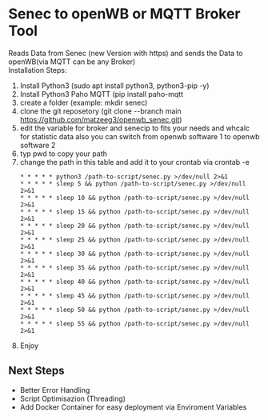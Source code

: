 # Senec to openWB or MQTT Broker Tool
Reads Data from Senec (new Version with https) and sends the Data to openWB(via MQTT can be any Broker)  
Installation Steps:  
1. Install Python3 (sudo apt install python3, python3-pip -y)
2. Install Python3 Paho MQTT (pip install paho-mqtt
3. create a folder (example: mkdir senec)
4. clone the git reposetory (git clone --branch main https://github.com/matzeeg3/openwb_senec.git)
5. edit the variable for broker and senecip to fits your needs and whcalc for statistic data also you can switch from openwb software 1 to openwb software 2
6. typ pwd to copy your path
7. change the path in this table and add it to your crontab via crontab -e
   ```
   * * * * * python3 /path-to-script/senec.py >/dev/null 2>&1
   * * * * * sleep 5 && python /path-to-script/senec.py >/dev/null 2>&1
   * * * * * sleep 10 && python /path-to-script/senec.py >/dev/null 2>&1
   * * * * * sleep 15 && python /path-to-script/senec.py >/dev/null 2>&1
   * * * * * sleep 20 && python /path-to-script/senec.py >/dev/null 2>&1
   * * * * * sleep 25 && python /path-to-script/senec.py >/dev/null 2>&1
   * * * * * sleep 30 && python /path-to-script/senec.py >/dev/null 2>&1
   * * * * * sleep 35 && python /path-to-script/senec.py >/dev/null 2>&1
   * * * * * sleep 40 && python /path-to-script/senec.py >/dev/null 2>&1
   * * * * * sleep 45 && python /path-to-script/senec.py >/dev/null 2>&1
   * * * * * sleep 50 && python /path-to-script/senec.py >/dev/null 2>&1
   * * * * * sleep 55 && python /path-to-script/senec.py >/dev/null 2>&1
   ```
8. Enjoy


## Next Steps
- Better Error Handling
- Script Optimisazion (Threading)
- Add Docker Container for easy deployment via Enviroment Variables
